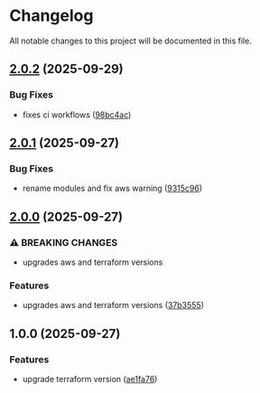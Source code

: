 # Changelog

All notable changes to this project will be documented in this file.

## [2.0.2](https://github.com/RobertYoung/terraform-aws-static-site-s3-https/compare/v2.0.1...v2.0.2) (2025-09-29)


### Bug Fixes

* fixes ci workflows ([98bc4ac](https://github.com/RobertYoung/terraform-aws-static-site-s3-https/commit/98bc4acd4d7b094a466dc1a08e6137f5fd4e0260))

## [2.0.1](https://github.com/RobertYoung/terraform-aws-static-site-s3-https/compare/v2.0.0...v2.0.1) (2025-09-27)


### Bug Fixes

* rename modules and fix aws warning ([9315c96](https://github.com/RobertYoung/terraform-aws-static-site-s3-https/commit/9315c9698b5cedcb874212545052dbbeb89f4c61))

## [2.0.0](https://github.com/RobertYoung/terraform-aws-static-site-s3-https/compare/v1.0.0...v2.0.0) (2025-09-27)


### ⚠ BREAKING CHANGES

* upgrades aws and terraform versions

### Features

* upgrades aws and terraform versions ([37b3555](https://github.com/RobertYoung/terraform-aws-static-site-s3-https/commit/37b3555bc0e95ab6e5c1d581deceb1d55176c3b1))

## 1.0.0 (2025-09-27)


### Features

* upgrade terraform version ([ae1fa76](https://github.com/RobertYoung/terraform-aws-static-site-s3-https/commit/ae1fa76629133f8ed08557afaa8008fca0cdc06a))
